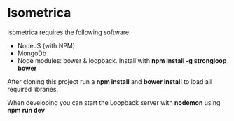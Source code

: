 # Isometrica

Isometrica requires the following software:

- NodeJS (with NPM)
- MongoDb
- Node modules: bower & loopback. Install with **npm install -g strongloop bower**

After cloning this project run a **npm install** and **bower install** to load all required libraries.

When developing you can start the Loopback server with **nodemon** using **npm run dev**
